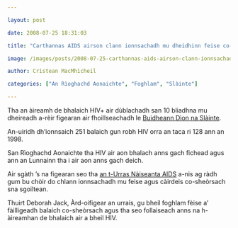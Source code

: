 ```yaml
---

layout: post

date: 2008-07-25 18:31:03

title: "Carthannas AIDS airson clann ionnsachadh mu dheidhinn feise co-sheòrsach sna sgoiltean"

image: /images/posts/2008-07-25-carthannas-aids-airson-clann-ionnsachadh-mu-dheidhinn-feise-co-sheorsach-sna-sgoiltean.webp

author: Crìstean MacMhìcheil

categories: ["An Rìoghachd Aonaichte", "Foghlam", "Slàinte"]

---
```


Tha an àireamh de bhalaich HIV+ air dùblachadh san 10 bliadhna mu dheireadh a-rèir figearan air fhoillseachadh le [Buidheann Dìon na Slàinte](https://www.gov.uk/government/organisations/health-protection-agency).

An-uiridh dh’ionnsaich 251 balaich gun robh HIV orra an taca ri 128 ann an 1998.

San Rìoghachd Aonaichte tha HIV air aon bhalach anns gach fichead agus ann an Lunnainn tha i air aon anns gach deich.

Air sgàth ’s na figearan seo tha [an t-Urras Nàiseanta AIDS](https://www.nat.org.uk/) a-nis ag ràdh gum bu chòir do chlann ionnsachadh mu feise agus càirdeis co-sheòrsach sna sgoiltean.

Thuirt Deborah Jack, Àrd-oifigear an urrais, gu bheil foghlam fèise a’ fàilligeadh balaich co-sheòrsach agus tha seo follaiseach anns na h-àireamhan de bhalaich air a bheil HIV.
